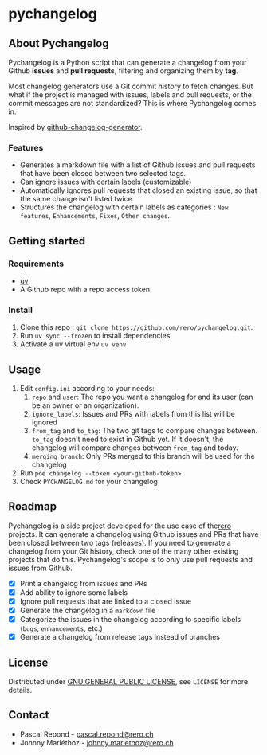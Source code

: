 # pychangelog

## About Pychangelog

Pychangelog is a Python script that can generate a changelog from your Github
**issues** and **pull requests**, filtering and organizing them by **tag**.

Most changelog generators use a Git commit history to fetch changes. But what
if the project is managed with issues, labels and pull requests, or the commit messages
are not standardized? This is where Pychangelog comes in.

Inspired by [github-changelog-generator](https://github.com/github-changelog-generator/github-changelog-generator).

### Features

- Generates a markdown file with a list of Github issues and pull requests that
  have been closed between two selected tags.
- Can ignore issues with certain labels (customizable)
- Automatically ignores pull requests that closed an existing issue, so that
  the same change isn't listed twice.
- Structures the changelog with certain labels as categories : `New features`,
  `Enhancements`, `Fixes`, `Other changes`.

## Getting started

### Requirements

- [uv](https://docs.astral.sh/uv/)
- A Github repo with a repo access token

### Install

1. Clone this repo : `git clone https://github.com/rero/pychangelog.git`.
2. Run `uv sync --frozen` to install dependencies.
3. Activate a uv virtual env `uv venv`

## Usage

1. Edit `config.ini` according to your needs:
   1. `repo` and `user`: The repo you want a changelog for and its user (can be
      an owner or an organization).
   2. `ignore_labels`: Issues and PRs with labels from this list will be ignored
   3. `from_tag` and `to_tag`: The two git tags to compare changes between.
      `to_tag` doesn't need to exist in Github yet. If it doesn't, the changelog
      will compare changes between `from_tag` and today.
   4. `merging_branch`: Only PRs merged to this branch will be used for the
      changelog
2. Run `poe changelog --token <your-github-token>`
3. Check `PYCHANGELOG.md` for your changelog

## Roadmap

Pychangelog is a side project developed for the use case of the[rero](https://github.com/rero)
projects. It can generate a changelog using Github issues and PRs that have
been closed between two tags (releases). If you need to generate a changelog
from your Git history, check one of the many other existing projects that do
this. Pychangelog's scope is to only use pull requests and issues from Github.

- [x] Print a changelog from issues and PRs
- [x] Add ability to ignore some labels
- [x] Ignore pull requests that are linked to a closed issue
- [x] Generate the changelog in a `markdown` file
- [x] Categorize the issues in the changelog according to specific labels
      (`bugs`, `enhancements`, etc.)
- [x] Generate a changelog from release tags instead of branches

## License

Distributed under [GNU GENERAL PUBLIC LICENSE](https://www.gnu.org/licenses/gpl-3.0.html), see `LICENSE` for more details.

## Contact

- Pascal Repond - [pascal.repond@rero.ch](mailto:pascal.repond@rero.ch)
- Johnny Mariéthoz - [johnny.mariethoz@rero.ch](mailto:johnny.mariethoz@rero.ch)

